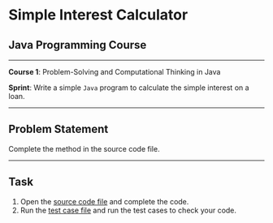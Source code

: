 # Simple Interest Calculator

## Java Programming Course

---

**Course 1**: Problem-Solving and Computational Thinking in Java

**Sprint**: Write a simple `Java` program to calculate the simple interest on a loan.

---

Problem Statement
---

Complete the method in the source code file.

---

Task
---

1. Open the [source code file](src/main/java/com/niit/jap/SimpleInterestCalculator.java) and complete the code.
2. Run the [test case file](src/test/java/com/niit/jap/SimpleInterestCalculatorTest.java) and run the test cases to
   check your code.
